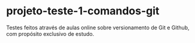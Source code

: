 # projeto-teste-1-comandos-git
Testes feitos através de aulas online sobre versionamento de Git e Github, com propósito exclusivo de estudo.
